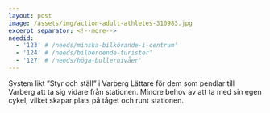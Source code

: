 ```yaml
---
layout: post
image: /assets/img/action-adult-athletes-310983.jpg
excerpt_separator: <!--more-->
needid:
  - '123' # /needs/minska-bilkörande-i-centrum'
  - '124' # /needs/bilberoende-turister'
  - '127' # /needs/höga-bullernivåer'
---
```

System likt ”Styr och ställ” i Varberg <!--more-->
Lättare för dem som pendlar till Varberg att ta sig vidare från stationen. Mindre behov av att ta med sin egen cykel, vilket skapar plats på tåget och runt stationen.
